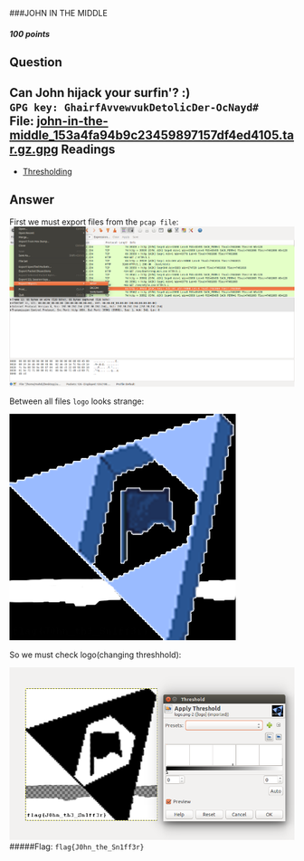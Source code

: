 ###JOHN IN THE MIDDLE
##### 100 points
Question
--
Can John hijack your surfin'? :)  
`GPG key: GhairfAvvewvukDetolicDer-OcNayd#`  
File: [john-in-the-middle_153a4fa94b9c23459897157df4ed4105.tar.gz.gpg](john-in-the-middle_153a4fa94b9c23459897157df4ed4105.tar.gz.gpg)
Readings
--
* [Thresholding](https://goo.gl/0kCOVL)

Answer
--
First we must export files from the `pcap file`:  
![wireshark](wireshark.png)  

Between all files `logo` looks strange:  

![logo](logo.png)  

So we must check logo(changing threshhold):  

![gimp](gimp.png)
#####Flag: `flag{J0hn_the_Sn1ff3r}`
